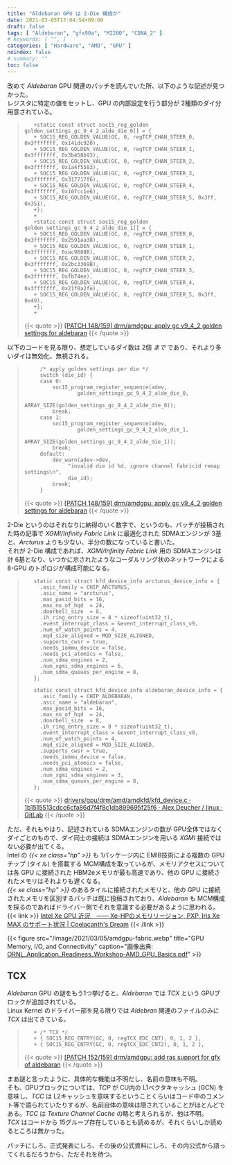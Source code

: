 ```yaml
---
title: "Aldebaran GPU は 2-Die 構成か"
date: 2021-03-05T17:04:54+09:00
draft: false
tags: [ "Aldebaran", "gfx90a", "MI200", "CDNA_2" ]
# keywords: [ "", ]
categories: [ "Hardware", "AMD", "GPU" ]
noindex: false
# summary: ""
toc: false
---
```


改めて *Aldebaran* GPU 関連のパッチを読んでいた所、以下のような記述が見つかった。  
レジスタに特定の値をセットし、GPU の内部設定を行う部分が 2種類のダイ分用意されている。  

 >        +static const struct soc15_reg_golden golden_settings_gc_9_4_2_alde_die_0[] = {
 >        +	SOC15_REG_GOLDEN_VALUE(GC, 0, regTCP_CHAN_STEER_0, 0x3fffffff, 0x141dc920),
 >        +	SOC15_REG_GOLDEN_VALUE(GC, 0, regTCP_CHAN_STEER_1, 0x3fffffff, 0x3b458b93),
 >        +	SOC15_REG_GOLDEN_VALUE(GC, 0, regTCP_CHAN_STEER_2, 0x3fffffff, 0x1a4f5583),
 >        +	SOC15_REG_GOLDEN_VALUE(GC, 0, regTCP_CHAN_STEER_3, 0x3fffffff, 0x317717f6),
 >        +	SOC15_REG_GOLDEN_VALUE(GC, 0, regTCP_CHAN_STEER_4, 0x3fffffff, 0x107cc1e6),
 >        +	SOC15_REG_GOLDEN_VALUE(GC, 0, regTCP_CHAN_STEER_5, 0x3ff, 0x351),
 >        +};
 >        +
 >        +static const struct soc15_reg_golden golden_settings_gc_9_4_2_alde_die_1[] = {
 >        +	SOC15_REG_GOLDEN_VALUE(GC, 0, regTCP_CHAN_STEER_0, 0x3fffffff, 0x2591aa38),
 >        +	SOC15_REG_GOLDEN_VALUE(GC, 0, regTCP_CHAN_STEER_1, 0x3fffffff, 0xac9688B),
 >        +	SOC15_REG_GOLDEN_VALUE(GC, 0, regTCP_CHAN_STEER_2, 0x3fffffff, 0x2bc3369B),
 >        +	SOC15_REG_GOLDEN_VALUE(GC, 0, regTCP_CHAN_STEER_3, 0x3fffffff, 0xfb74ee),
 >        +	SOC15_REG_GOLDEN_VALUE(GC, 0, regTCP_CHAN_STEER_4, 0x3fffffff, 0x21f0a2fe),
 >        +	SOC15_REG_GOLDEN_VALUE(GC, 0, regTCP_CHAN_STEER_5, 0x3ff, 0x49),
 >        +};
 >        +
 >
 > {{< quote >}} [[PATCH 148/159] drm/amdgpu: apply gc v9_4_2 golden settings for aldebaran](https://lists.freedesktop.org/archives/amd-gfx/2021-February/059840.html) {{< /quote >}}

以下のコードを見る限り、想定しているダイ数は 2個 *まで* であり、それより多いダイは無効化、無視される。  

 >        	/* apply golden settings per die */
 >        	switch (die_id) {
 >        	case 0:
 >        		soc15_program_register_sequence(adev,
 >        				golden_settings_gc_9_4_2_alde_die_0,
 >        				ARRAY_SIZE(golden_settings_gc_9_4_2_alde_die_0));
 >        		break;
 >        	case 1:
 >        		soc15_program_register_sequence(adev,
 >        				golden_settings_gc_9_4_2_alde_die_1,
 >        				ARRAY_SIZE(golden_settings_gc_9_4_2_alde_die_1));
 >        		break;
 >        	default:
 >        		dev_warn(adev->dev,
 >        			 "invalid die id %d, ignore channel fabricid remap settings\n",
 >        			 die_id);
 >        		break;
 >        	}
 >        
 >
 > {{< quote >}} [[PATCH 148/159] drm/amdgpu: apply gc v9_4_2 golden settings for aldebaran](https://lists.freedesktop.org/archives/amd-gfx/2021-February/059840.html) {{< /quote >}}

2-Die というのはそれなりに納得のいく数字で、というのも、パッチが投稿された時の記事で *XGMI/Infinity Fabric Link* に最適化された SDMAエンジンが 3基と、*Arcturus* よりも少ない、半分の数になっていると書いた。  
それが 2-Die 構成であれば、*XGMI/Infinity Fabric Link* 用の SDMAエンジンは計 6基となり、いつかに示されたようなコーダルリング状のネットワークによる 8-GPU のトポロジが構成可能になる。  


 >        static const struct kfd_device_info arcturus_device_info = {
 >        	.asic_family = CHIP_ARCTURUS,
 >        	.asic_name = "arcturus",
 >        	.max_pasid_bits = 16,
 >        	.max_no_of_hqd	= 24,
 >        	.doorbell_size	= 8,
 >        	.ih_ring_entry_size = 8 * sizeof(uint32_t),
 >        	.event_interrupt_class = &event_interrupt_class_v9,
 >        	.num_of_watch_points = 4,
 >        	.mqd_size_aligned = MQD_SIZE_ALIGNED,
 >        	.supports_cwsr = true,
 >        	.needs_iommu_device = false,
 >        	.needs_pci_atomics = false,
 >        	.num_sdma_engines = 2,
 >        	.num_xgmi_sdma_engines = 6,
 >        	.num_sdma_queues_per_engine = 8,
 >        };
 >        
 >        static const struct kfd_device_info aldebaran_device_info = {
 >        	.asic_family = CHIP_ALDEBARAN,
 >        	.asic_name = "aldebaran",
 >        	.max_pasid_bits = 16,
 >        	.max_no_of_hqd	= 24,
 >        	.doorbell_size	= 8,
 >        	.ih_ring_entry_size = 8 * sizeof(uint32_t),
 >        	.event_interrupt_class = &event_interrupt_class_v9,
 >        	.num_of_watch_points = 4,
 >        	.mqd_size_aligned = MQD_SIZE_ALIGNED,
 >        	.supports_cwsr = true,
 >        	.needs_iommu_device = false,
 >        	.needs_pci_atomics = false,
 >        	.num_sdma_engines = 2,
 >        	.num_xgmi_sdma_engines = 3,
 >        	.num_sdma_queues_per_engine = 8,
 >        };
 >
 > {{< quote >}} [drivers/gpu/drm/amd/amdkfd/kfd_device.c · 1b1515513cdcc6cfa86d7f4f8c1db899695f25f6 · Alex Deucher / linux · GitLab](https://gitlab.freedesktop.org/agd5f/linux/-/blob/1b1515513cdcc6cfa86d7f4f8c1db899695f25f6/drivers/gpu/drm/amd/amdkfd/kfd_device.c#L379) {{< /quote >}}

ただ、それもやはり、記述されている SDMAエンジンの数が GPU全体ではなくダイごとのもので、ダイ同士の接続は SDMAエンジンを用いる *XGMI* 接続ではない必要が出てくる。  
Intel の *{{< xe class="hp" >}}* も 1パッケージ内に EMIB技術による複数の GPUチップ (タイル) を搭載する MCM構成を取っているが、メモリアクセスについては各 GPU に接続された HBM2eメモリが最も高速であり、他の GPU に接続されたメモリはそれよりも遅くなる。  
*{{< xe class="hp" >}}* のあるタイルに接続されたメモリと、他の GPU に接続されたメモリを区別するパッチは既に投稿されており、*Aldebaran* も MCM構成を採るのであればドライバー側でそれを意識する必要があるように思われる。  
{{< link >}} [Intel Xe GPU 近況　―― Xe-HPのメモリリージョン, PXP, Iris Xe MAX のサポート状況 | Coelacanth's Dream](/posts/2020/12/21/intel-xe-dgpu-recent-info/) {{< /link >}}

{{< figure src="/image/2021/03/05/amdgpu-fabric.webp" title="GPU Memory, I/O, and Connectivity" caption="画像出典: [ORNL_Application_Readiness_Workshop-AMD_GPU_Basics.pdf](https://www.olcf.ornl.gov/wp-content/uploads/2019/10/ORNL_Application_Readiness_Workshop-AMD_GPU_Basics.pdf)" >}}

## TCX

*Aldebaran* GPU の謎をもう1つ挙げると、*Aldebaran* では *TCX* という GPUブロックが追加されている。  
Linux Kernel のドライバー部を見る限りでは *Aldebran* 関連のファイルのみに *TCX* は出てきている。  

 >        +	/* TCX */
 >        +	{ SOC15_REG_ENTRY(GC, 0, regTCX_EDC_CNT), 0, 1, 2 },
 >        +	{ SOC15_REG_ENTRY(GC, 0, regTCX_EDC_CNT2), 0, 1, 2 },
 >
 > {{< quote >}} [[PATCH 152/159] drm/amdgpu: add ras support for gfx of aldebaran](https://lists.freedesktop.org/archives/amd-gfx/2021-February/059838.html) {{< /quote >}}

まあ謎と言ったように、具体的な機能は不明だし、名前の意味も不明。  
そも、GPUブロックについては、*TCP* が CU内の L1ベクタキャッシュ (GCN) を意味し、*TCC* は L2キャッシュを意味するということくらいはコード中のコメント等で語られていたりするが、名前自体の意味は隠されていることがほとんどである。*TCC* は *Texture Channel Cache* の略と考えられるが、他は不明。  
*TCX* はコードから 15グループ存在しているとも読めるが、それくらいしか読めるところは無かった。  

パッチにしろ、正式発表にしろ、その後の公式資料にしろ、その内公式から語ってくれるだろうから、ただそれを待つ。  
